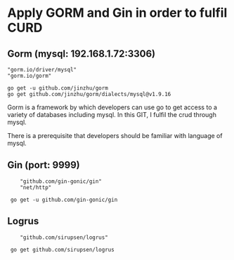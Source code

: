 # Apply GORM and Gin in order to fulfil CURD

## Gorm (mysql: 192.168.1.72:3306)

```	
"gorm.io/driver/mysql"
"gorm.io/gorm"
```

```
go get -u github.com/jinzhu/gorm
go get github.com/jinzhu/gorm/dialects/mysql@v1.9.16
```

Gorm is a framework by which developers can
use go to get access to a variety of databases
including mysql. In this GIT, I fulfil the crud
through mysql.

There is a prerequisite that developers should be 
familiar with language of mysql.

## Gin (port: 9999)
```
	"github.com/gin-gonic/gin"
	"net/http"
```

```
 go get -u github.com/gin-gonic/gin
```

## Logrus

```
	"github.com/sirupsen/logrus"
```

```
 go get github.com/sirupsen/logrus
```